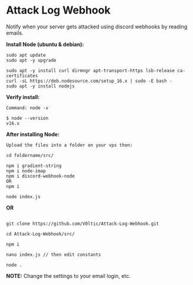 # Attack Log Webhook
 Notify when your server gets attacked using discord webhooks by reading emails.

**Install Node (ubuntu & debian):**
```
sudo apt update
sudo apt -y upgrade

sudo apt -y install curl dirmngr apt-transport-https lsb-release ca-certificates
curl -sL https://deb.nodesource.com/setup_16.x | sudo -E bash -
sudo apt -y install nodejs
```

**Verify install:**
```
Command: node -v

$ node --version
v16.x
```

**After installing Node:**
```
Upload the files into a folder on your vps then:

cd foldername/src/

npm i gradient-string
npm i node-imap
npm i discord-webhook-node
OR
npm i

node index.js
```
**OR**
```

git clone https://github.com/V0ltic/Attack-Log-Webhook.git

cd Attack-Log-Webhook/src/

npm i

nano index.js // then edit constants

node .
```

**NOTE:** Change the settings to your email login, etc.
